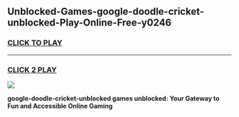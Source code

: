 
## Unblocked-Games-google-doodle-cricket-unblocked-Play-Online-Free-y0246
<h3>
<a href="https://premium76.site?title=google-doodle-cricket-unblocked&ref=26A">CLICK TO PLAY</a></h3>
<hr>

<h3>
<a href="https://premium76.site?title=google-doodle-cricket-unblocked&ref=26A">CLICK 2 PLAY</a>
  
</h3>

<a href="https://premium76.site?title=google-doodle-cricket-unblocked&ref=26A"><img src="https://clearcache.store/games.png"></a>


**google-doodle-cricket-unblocked games unblocked: Your Gateway to Fun and Accessible Online Gaming**
